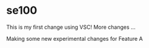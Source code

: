 # se100

This is my first change using VSC! More changes ...

Making some new experimental changes for Feature A